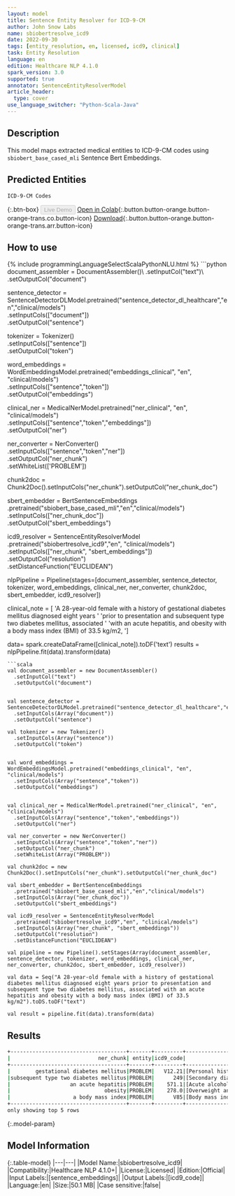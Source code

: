 ```yaml
---
layout: model
title: Sentence Entity Resolver for ICD-9-CM
author: John Snow Labs
name: sbiobertresolve_icd9
date: 2022-09-30
tags: [entity_resolution, en, licensed, icd9, clinical]
task: Entity Resolution
language: en
edition: Healthcare NLP 4.1.0
spark_version: 3.0
supported: true
annotator: SentenceEntityResolverModel
article_header:
  type: cover
use_language_switcher: "Python-Scala-Java"
---
```


## Description

This model maps extracted medical entities to ICD-9-CM codes using `sbiobert_base_cased_mli` Sentence Bert Embeddings.

## Predicted Entities

`ICD-9-CM Codes`

{:.btn-box}
<button class="button button-orange" disabled>Live Demo</button>
[Open in Colab](https://colab.research.google.com/github/JohnSnowLabs/spark-nlp-workshop/blob/master/tutorials/Certification_Trainings/Healthcare/3.Clinical_Entity_Resolvers.ipynb){:.button.button-orange.button-orange-trans.co.button-icon}
[Download](https://s3.amazonaws.com/auxdata.johnsnowlabs.com/clinical/models/sbiobertresolve_icd9_en_4.1.0_3.0_1664533186655.zip){:.button.button-orange.button-orange-trans.arr.button-icon}

## How to use



<div class="tabs-box" markdown="1">
{% include programmingLanguageSelectScalaPythonNLU.html %}
```python
document_assembler = DocumentAssembler()\
  .setInputCol("text")\
  .setOutputCol("document")


sentence_detector = SentenceDetectorDLModel.pretrained("sentence_detector_dl_healthcare","en","clinical/models")\
  .setInputCols(["document"])\
  .setOutputCol("sentence")

tokenizer = Tokenizer()\
  .setInputCols(["sentence"])\
  .setOutputCol("token")


word_embeddings = WordEmbeddingsModel.pretrained("embeddings_clinical", "en", "clinical/models")\
  .setInputCols(["sentence","token"])\
  .setOutputCol("embeddings")


clinical_ner = MedicalNerModel.pretrained("ner_clinical", "en", "clinical/models")\
  .setInputCols(["sentence","token","embeddings"])\
  .setOutputCol("ner")

ner_converter = NerConverter()\
  .setInputCols(["sentence","token","ner"])\
  .setOutputCol("ner_chunk")\
  .setWhiteList(['PROBLEM'])

chunk2doc = Chunk2Doc().setInputCols("ner_chunk").setOutputCol("ner_chunk_doc")

sbert_embedder = BertSentenceEmbeddings\
  .pretrained("sbiobert_base_cased_mli","en","clinical/models")\
  .setInputCols(["ner_chunk_doc"])\
  .setOutputCol("sbert_embeddings")

icd9_resolver = SentenceEntityResolverModel\
  .pretrained("sbiobertresolve_icd9","en", "clinical/models") \
  .setInputCols(["ner_chunk", "sbert_embeddings"]) \
  .setOutputCol("resolution")\
  .setDistanceFunction("EUCLIDEAN")

nlpPipeline = Pipeline(stages=[document_assembler, sentence_detector, tokenizer, word_embeddings, clinical_ner, ner_converter, chunk2doc, sbert_embedder, icd9_resolver])


clinical_note = [
    'A 28-year-old female with a history of gestational diabetes mellitus diagnosed eight years '
    'prior to presentation and subsequent type two diabetes mellitus, associated '
    'with an acute hepatitis, and obesity with a body mass index (BMI) of 33.5 kg/m2, ']


data= spark.createDataFrame([clinical_note]).toDF('text')
results = nlpPipeline.fit(data).transform(data)

```
```scala
val document_assembler = new DocumentAssembler()
  .setInputCol("text")
  .setOutputCol("document")


val sentence_detector = SentenceDetectorDLModel.pretrained("sentence_detector_dl_healthcare","en","clinical/models")
  .setInputCols(Array("document"))
  .setOutputCol("sentence")

val tokenizer = new Tokenizer()
  .setInputCols(Array("sentence"))
  .setOutputCol("token")


val word_embeddings = WordEmbeddingsModel.pretrained("embeddings_clinical", "en", "clinical/models")
  .setInputCols(Array("sentence","token"))
  .setOutputCol("embeddings")


val clinical_ner = MedicalNerModel.pretrained("ner_clinical", "en", "clinical/models")
  .setInputCols(Array("sentence","token","embeddings"))
  .setOutputCol("ner")

val ner_converter = new NerConverter()
  .setInputCols(Array("sentence","token","ner"))
  .setOutputCol("ner_chunk")
  .setWhiteList(Array("PROBLEM"))

val chunk2doc = new Chunk2Doc().setInputCols("ner_chunk").setOutputCol("ner_chunk_doc")

val sbert_embedder = BertSentenceEmbeddings
  .pretrained("sbiobert_base_cased_mli","en","clinical/models")
  .setInputCols(Array("ner_chunk_doc"))
  .setOutputCol("sbert_embeddings")

val icd9_resolver = SentenceEntityResolverModel
  .pretrained("sbiobertresolve_icd9","en", "clinical/models") 
  .setInputCols(Array("ner_chunk", "sbert_embeddings")) 
  .setOutputCol("resolution")
  .setDistanceFunction("EUCLIDEAN")

val pipeline = new Pipeline().setStages(Array(document_assembler, sentence_detector, tokenizer, word_embeddings, clinical_ner, ner_converter, chunk2doc, sbert_embedder, icd9_resolver))

val data = Seq("A 28-year-old female with a history of gestational diabetes mellitus diagnosed eight years prior to presentation and subsequent type two diabetes mellitus, associated with an acute hepatitis and obesity with a body mass index (BMI) of 33.5 kg/m2").toDS.toDF("text")

val result = pipeline.fit(data).transform(data)

```
</div>

## Results

```bash
+-------------------------------------+-------+---------+--------------------------------------------------------------------------------+--------------------------------------------------------------------------------+
|                            ner_chunk| entity|icd9_code|                                                                      resolution|                                                                       all_codes|
+-------------------------------------+-------+---------+--------------------------------------------------------------------------------+--------------------------------------------------------------------------------+
|        gestational diabetes mellitus|PROBLEM|   V12.21|[Personal history of gestational diabetes, Neonatal diabetes mellitus, Second...|[V12.21, 775.1, 249, 250, 249.7, 249.71, 249.9, 249.61, 648.0, 249.51, 249.11...|
|subsequent type two diabetes mellitus|PROBLEM|      249|[Secondary diabetes mellitus, Diabetes mellitus, Secondary diabetes mellitus ...|[249, 250, 249.9, 249.7, 775.1, 249.6, 249.8, V12.21, 249.71, V77.1, 249.5, 2...|
|                   an acute hepatitis|PROBLEM|    571.1|[Acute alcoholic hepatitis, Viral hepatitis, Autoimmune hepatitis, Injury to ...|[571.1, 070, 571.42, 902.22, 279.51, 571.4, 091.62, 572.2, 864, 070.0, 572.0,...|
|                              obesity|PROBLEM|    278.0|[Overweight and obesity, Morbid obesity, Overweight, Screening for obesity, O...|[278.0, 278.01, 278.02, V77.8, 278, 278.00, 272.2, 783.1, 277.7, 728.5, 521.5...|
|                    a body mass index|PROBLEM|      V85|[Body mass index [BMI], Human bite, Localized adiposity, Effects of air press...|[V85, E928.3, 278.1, 993, E008.4, V61.5, 747.63, V85.5, 278.02, 780.97, 782.8...|
+-------------------------------------+-------+---------+--------------------------------------------------------------------------------+--------------------------------------------------------------------------------+
only showing top 5 rows
```

{:.model-param}
## Model Information

{:.table-model}
|---|---|
|Model Name:|sbiobertresolve_icd9|
|Compatibility:|Healthcare NLP 4.1.0+|
|License:|Licensed|
|Edition:|Official|
|Input Labels:|[sentence_embeddings]|
|Output Labels:|[icd9_code]|
|Language:|en|
|Size:|50.1 MB|
|Case sensitive:|false|
